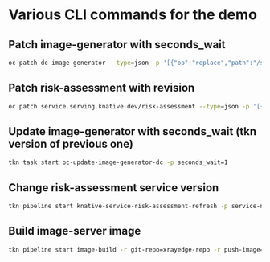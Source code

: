# Various CLI commands for the demo

## Patch image-generator with seconds_wait

```bash
oc patch dc image-generator --type=json -p '[{"op":"replace","path":"/spec/template/spec/containers/0/env/0/value","value":"1"}]'
```

## Patch risk-assessment with revision

```bash
oc patch service.serving.knative.dev/risk-assessment --type=json -p '[{"op":"replace","path":"/spec/template/metadata/annotations/revisionTimestamp","value":"'"$(date +%F_%T)"'"},{"op":"replace","path":"/spec/template/spec/containers/0/env/0/value","value":"v2"}]'
```

## Update image-generator with seconds_wait (tkn version of previous one)

```bash
tkn task start oc-update-image-generator-dc -p seconds_wait=1
```

## Change risk-assessment service version

```bash
tkn pipeline start knative-service-risk-assessment-refresh -p service-name=risk-assessment -p model-version=v1
```

## Build image-server image

```bash
tkn pipeline start image-build -r git-repo=xrayedge-repo -r push-image=image-server-image -p context=./demos/xrayedge/containers/image-server
```
